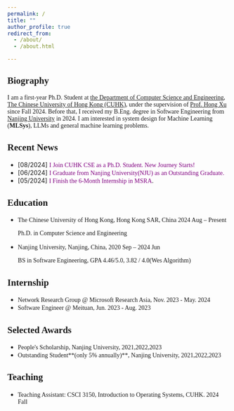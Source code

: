 ```yaml
---
permalink: /
title: ""
author_profile: true
redirect_from: 
  - /about/
  - /about.html

---
```


<h2 style=" font-family: 'Times New Roman';">Biography</h2>

<span style="font-family: 'Times New Roman', Times, serif;">I am a first-year Ph.D. Student at [the Department of Computer Science and Engineering](http://www.cse.cuhk.edu.hk/), [The Chinese University of Hong Kong (CUHK)](http://www.cuhk.edu.hk/), under the supervision of [Prof. Hong Xu](https://henryhxu.github.io/index.html) since Fall 2024. Before that, I received my B.Eng. degree in Software Engineering from [Nanjing University](https://www.nju.edu.cn/en/) in 2024. I am interested in system design for Machine Learning (**MLSys**), LLMs and general machine learning problems.</span>

<h2 style=" font-family: 'Times New Roman';">Recent News</h2>

- [08/2024] <span style="font-family: 'Times New Roman', Times, serif; color:purple;">I Join CUHK CSE as a Ph.D. Student. New Journey Starts!</span>
- [06/2024] <span style="font-family: 'Times New Roman', Times, serif; color:purple;">I Graduate from Nanjing University(NJU) as an Outstanding Graduate.  </span>
- [05/2024] <span style="font-family: 'Times New Roman', Times, serif; color:purple;">I Finish the 6-Month Internship in MSRA</span>.

<h2 style=" font-family: 'Times New Roman';">Education</h2>

- <span style="font-family: 'Times New Roman', Times, serif; "> The Chinese University of Hong Kong, Hong Kong SAR, China 2024 Aug – Present</span>

  <span style="font-family: 'Times New Roman', Times, serif; ">Ph.D. in Computer Science and Engineering</span>

- <span style="font-family: 'Times New Roman', Times, serif; ">Nanjing University, Nanjing, China, 2020 Sep – 2024 Jun</span>

  <span style="font-family: 'Times New Roman', Times, serif; ">BS in Software Engineering, GPA 4.46/5.0, 3.82 / 4.0(Wes Algorithm)</span>

<h2 style=" font-family: 'Times New Roman';">Internship</h2>

- <span style="font-family: 'Times New Roman', Times, serif; ">Network Research Group @ Microsoft Research Asia, Nov. 2023 - May. 2024</span>
- <span style="font-family: 'Times New Roman', Times, serif; "> Software Engineer @ Meituan, Jun. 2023 - Aug. 2023</span>

<h2 style=" font-family: 'Times New Roman';">Selected Awards</h2>

- <span style="font-family: 'Times New Roman', Times, serif; ">People's Scholarship, Nanjing University, 2021,2022,2023</span>
- <span style="font-family: 'Times New Roman', Times, serif; ">Outstanding Student**(only 5% annually)**, Nanjing University, 2021,2022,2023 </span> 

<h2 style=" font-family: 'Times New Roman';">Teaching</h2>

- <span style="font-family: 'Times New Roman', Times, serif; ">Teaching Assistant: CSCI 3150, Introduction to Operating Systems, CUHK. 2024 Fall</span> 